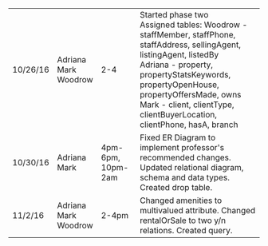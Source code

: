 <table>
<tr>
<td>10/26/16</td>
<td>Adriana<br />Mark<br />Woodrow</td>
<td>2-4</td>
<td>
  Started phase two<br>
  Assigned tables:
  Woodrow - staffMember, staffPhone, staffAddress, sellingAgent, listingAgent, listedBy<br>
  Adriana - property, propertyStatsKeywords, propertyOpenHouse, propertyOffersMade, owns<br>
  Mark - client, clientType, clientBuyerLocation, clientPhone, hasA, branch
</td>
</tr>
<tr>
<td>10/30/16</td>
<td>Adriana<br />Mark<br /></td>
<td>4pm-6pm, 10pm-2am</td>
<td>
  Fixed ER Diagram to implement professor's recommended changes.  Updated relational diagram, schema and data types.  Created drop table.
</td>
</tr>
<tr>
<td>11/2/16</td>
<td>Adriana<br />Mark<br />Woodrow</td>
<td>2-4pm</td>
<td>
  Changed amenities to multivalued attribute.  Changed rentalOrSale to two y/n relations. Created query.
</td>
</tr>
